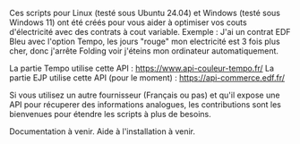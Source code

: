 Ces scripts pour Linux (testé sous Ubuntu 24.04) et Windows (testé sous Windows 11) ont été créés pour vous aider à optimiser vos couts d'électricité avec des contrats à cout variable. 
Exemple : J'ai un contrat EDF Bleu avec l'option Tempo, les jours "rouge" mon electricité est 3 fois plus cher, donc j'arrête Folding voir j'éteins mon ordinateur automatiquement. 

La partie Tempo utilise cette API : https://www.api-couleur-tempo.fr/
La partie EJP utilise cette API (pour le moment) : https://api-commerce.edf.fr/

Si vous utilisez un autre fournisseur (Français ou pas) et qu'il expose une API pour récuperer des informations analogues, les contributions sont les bienvenues pour étendre les scripts à plus de besoins.

Documentation à venir.
Aide à l'installation à venir.
